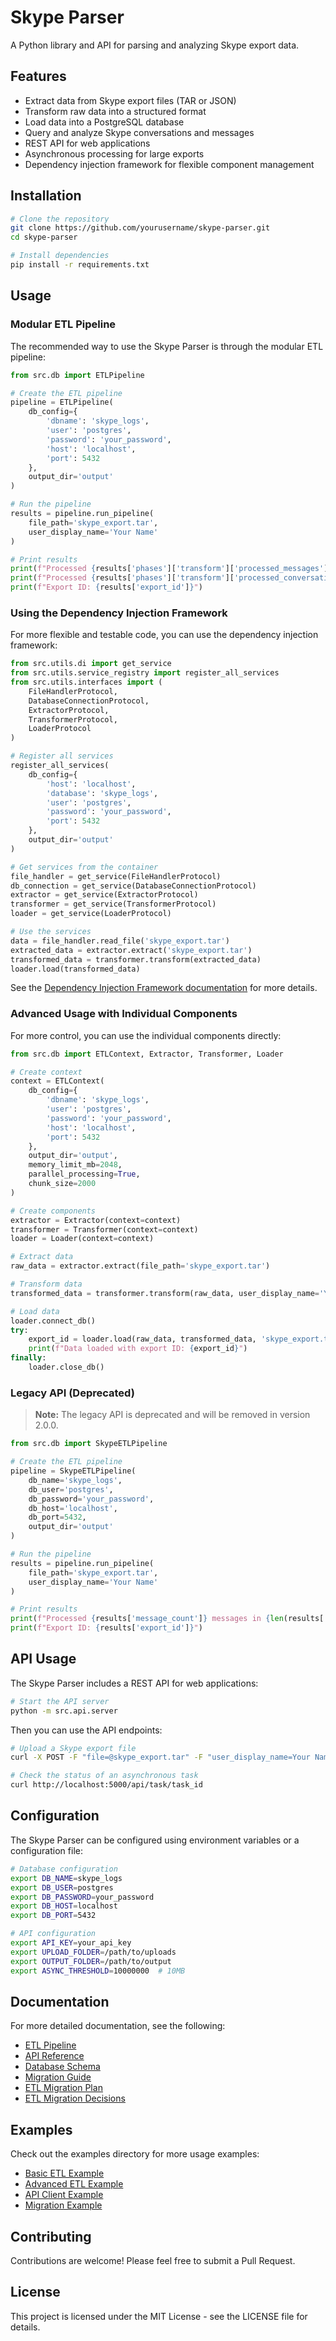 # Skype Parser

A Python library and API for parsing and analyzing Skype export data.

## Features

- Extract data from Skype export files (TAR or JSON)
- Transform raw data into a structured format
- Load data into a PostgreSQL database
- Query and analyze Skype conversations and messages
- REST API for web applications
- Asynchronous processing for large exports
- Dependency injection framework for flexible component management

## Installation

```bash
# Clone the repository
git clone https://github.com/yourusername/skype-parser.git
cd skype-parser

# Install dependencies
pip install -r requirements.txt
```

## Usage

### Modular ETL Pipeline

The recommended way to use the Skype Parser is through the modular ETL pipeline:

```python
from src.db import ETLPipeline

# Create the ETL pipeline
pipeline = ETLPipeline(
    db_config={
        'dbname': 'skype_logs',
        'user': 'postgres',
        'password': 'your_password',
        'host': 'localhost',
        'port': 5432
    },
    output_dir='output'
)

# Run the pipeline
results = pipeline.run_pipeline(
    file_path='skype_export.tar',
    user_display_name='Your Name'
)

# Print results
print(f"Processed {results['phases']['transform']['processed_messages']} messages")
print(f"Processed {results['phases']['transform']['processed_conversations']} conversations")
print(f"Export ID: {results['export_id']}")
```

### Using the Dependency Injection Framework

For more flexible and testable code, you can use the dependency injection framework:

```python
from src.utils.di import get_service
from src.utils.service_registry import register_all_services
from src.utils.interfaces import (
    FileHandlerProtocol,
    DatabaseConnectionProtocol,
    ExtractorProtocol,
    TransformerProtocol,
    LoaderProtocol
)

# Register all services
register_all_services(
    db_config={
        'host': 'localhost',
        'database': 'skype_logs',
        'user': 'postgres',
        'password': 'your_password',
        'port': 5432
    },
    output_dir='output'
)

# Get services from the container
file_handler = get_service(FileHandlerProtocol)
db_connection = get_service(DatabaseConnectionProtocol)
extractor = get_service(ExtractorProtocol)
transformer = get_service(TransformerProtocol)
loader = get_service(LoaderProtocol)

# Use the services
data = file_handler.read_file('skype_export.tar')
extracted_data = extractor.extract('skype_export.tar')
transformed_data = transformer.transform(extracted_data)
loader.load(transformed_data)
```

See the [Dependency Injection Framework documentation](src/utils/README.md) for more details.

### Advanced Usage with Individual Components

For more control, you can use the individual components directly:

```python
from src.db import ETLContext, Extractor, Transformer, Loader

# Create context
context = ETLContext(
    db_config={
        'dbname': 'skype_logs',
        'user': 'postgres',
        'password': 'your_password',
        'host': 'localhost',
        'port': 5432
    },
    output_dir='output',
    memory_limit_mb=2048,
    parallel_processing=True,
    chunk_size=2000
)

# Create components
extractor = Extractor(context=context)
transformer = Transformer(context=context)
loader = Loader(context=context)

# Extract data
raw_data = extractor.extract(file_path='skype_export.tar')

# Transform data
transformed_data = transformer.transform(raw_data, user_display_name='Your Name')

# Load data
loader.connect_db()
try:
    export_id = loader.load(raw_data, transformed_data, 'skype_export.tar')
    print(f"Data loaded with export ID: {export_id}")
finally:
    loader.close_db()
```

### Legacy API (Deprecated)

> **Note:** The legacy API is deprecated and will be removed in version 2.0.0.

```python
from src.db import SkypeETLPipeline

# Create the ETL pipeline
pipeline = SkypeETLPipeline(
    db_name='skype_logs',
    db_user='postgres',
    db_password='your_password',
    db_host='localhost',
    db_port=5432,
    output_dir='output'
)

# Run the pipeline
results = pipeline.run_pipeline(
    file_path='skype_export.tar',
    user_display_name='Your Name'
)

# Print results
print(f"Processed {results['message_count']} messages in {len(results['conversations'])} conversations")
print(f"Export ID: {results['export_id']}")
```

## API Usage

The Skype Parser includes a REST API for web applications:

```bash
# Start the API server
python -m src.api.server
```

Then you can use the API endpoints:

```bash
# Upload a Skype export file
curl -X POST -F "file=@skype_export.tar" -F "user_display_name=Your Name" http://localhost:5000/api/upload

# Check the status of an asynchronous task
curl http://localhost:5000/api/task/task_id
```

## Configuration

The Skype Parser can be configured using environment variables or a configuration file:

```bash
# Database configuration
export DB_NAME=skype_logs
export DB_USER=postgres
export DB_PASSWORD=your_password
export DB_HOST=localhost
export DB_PORT=5432

# API configuration
export API_KEY=your_api_key
export UPLOAD_FOLDER=/path/to/uploads
export OUTPUT_FOLDER=/path/to/output
export ASYNC_THRESHOLD=10000000  # 10MB
```

## Documentation

For more detailed documentation, see the following:

- [ETL Pipeline](docs/ETL_PIPELINE.md)
- [API Reference](docs/API_REFERENCE.md)
- [Database Schema](docs/DATABASE_SCHEMA.md)
- [Migration Guide](docs/MIGRATION.md)
- [ETL Migration Plan](docs/ETL_MIGRATION_PLAN.md)
- [ETL Migration Decisions](docs/ETL_MIGRATION_DECISIONS.md)

## Examples

Check out the examples directory for more usage examples:

- [Basic ETL Example](examples/basic_etl_example.py)
- [Advanced ETL Example](examples/advanced_etl_example.py)
- [API Client Example](examples/api_client_example.py)
- [Migration Example](examples/migration_example.py)

## Contributing

Contributions are welcome! Please feel free to submit a Pull Request.

## License

This project is licensed under the MIT License - see the LICENSE file for details.